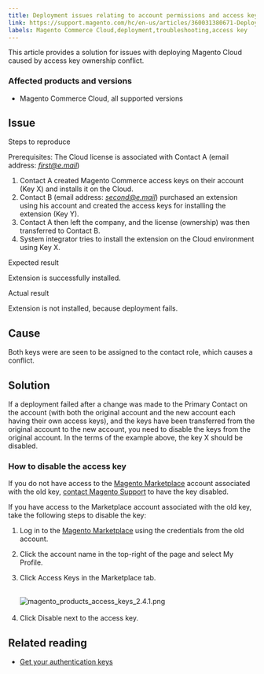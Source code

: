 ```yaml
---
title: Deployment issues relating to account permissions and access keys
link: https://support.magento.com/hc/en-us/articles/360031380671-Deployment-issues-relating-to-account-permissions-and-access-keys
labels: Magento Commerce Cloud,deployment,troubleshooting,access key
---
```


<p>This article provides a solution for issues with deploying Magento Cloud caused by access key ownership conflict.</p>
<h3>Affected products and versions</h3>
<ul>
<li>Magento Commerce Cloud, all supported versions</li>
</ul>
<h2>Issue</h2>
<p>Steps to reproduce</p>
<p>Prerequisites: The Cloud license is associated with Contact A (email address: <em><u>first@e.mail</u></em>)</p>
<ol>
<li>Contact A created Magento Commerce access keys on their account (Key X) and installs it on the Cloud.</li>
<li>Contact B (email address: <em><u>second@e.mail</u></em>) purchased an extension using his account and created the access keys for installing the extension (Key Y).</li>
<li>Contact A then left the company, and the license (ownership) was then transferred to Contact B.</li>
<li>System integrator tries to install the extension on the Cloud environment using Key X.</li>
</ol>
<p>Expected result</p>
<p>Extension is successfully installed.</p>
<p>Actual result</p>
<p>Extension is not installed, because deployment fails.</p>
<h2>Cause</h2>
<p>Both keys were are seen to be assigned to the contact role, which causes a conflict.</p>
<h2>Solution</h2>
<p>If a deployment failed after a change was made to the Primary Contact on the account (with both the original account and the new account each having their own access keys), and the keys have been transferred from the original account to the new account, you need to disable the keys from the original account. In the terms of the example above, the key X should be disabled.</p>
<h3>How to disable the access key</h3>
<p>If you do not have access to the <a href="https://marketplace.magento.com/">Magento Marketplace</a> account associated with the old key, <a href="https://support.magento.com/hc/en-us/articles/360019088251-Submit-a-support-ticket">contact Magento Support</a> to have the key disabled.</p>
<p>If you have access to the Marketplace account associated with the old key, take the following steps to disable the key: </p>
<ol>
<li>Log in to the <a href="https://marketplace.magento.com/">Magento Marketplace</a> using the credentials from the old account.</li>
<li>
<p>Click the account name in the top-right of the page and select My Profile.</p>
</li>
<li>
<p>Click Access Keys in the Marketplace tab.<br/><br/></p>
<img alt="magento_products_access_keys_2.4.1.png" src="https://support.magento.com/hc/article_attachments/360086270131/magento_products_access_keys_2.4.1.png"/><br/><br/>
</li>
<li>Click Disable next to the access key. </li>
</ol>
<h2>Related reading</h2>
<ul>
<li><a href="https://devdocs.magento.com/guides/v2.3/install-gde/prereq/connect-auth.html">Get your authentication keys</a></li>
</ul>
<p> </p>